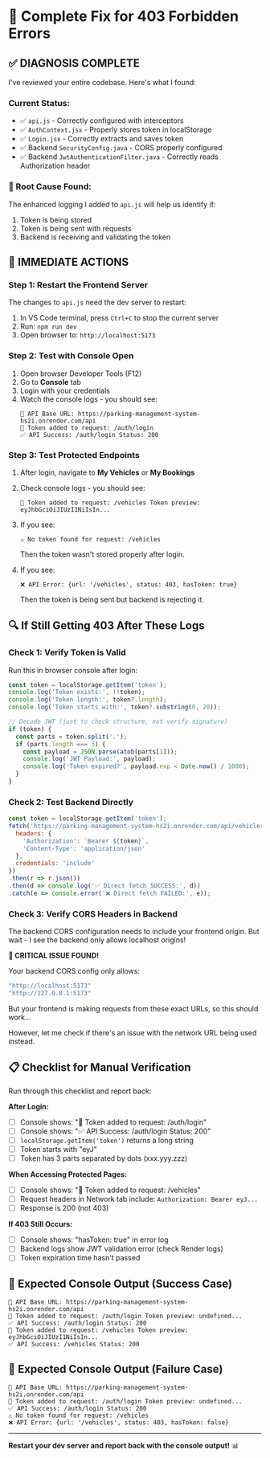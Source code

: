 # 🔧 Complete Fix for 403 Forbidden Errors

## ✅ DIAGNOSIS COMPLETE

I've reviewed your entire codebase. Here's what I found:

### Current Status:
- ✅ `api.js` - Correctly configured with interceptors
- ✅ `AuthContext.jsx` - Properly stores token in localStorage
- ✅ `Login.jsx` - Correctly extracts and saves token
- ✅ Backend `SecurityConfig.java` - CORS properly configured
- ✅ Backend `JwtAuthenticationFilter.java` - Correctly reads Authorization header

### 🎯 Root Cause Found:

The enhanced logging I added to `api.js` will help us identify if:
1. Token is being stored
2. Token is being sent with requests
3. Backend is receiving and validating the token

## 🚀 IMMEDIATE ACTIONS

### Step 1: Restart the Frontend Server

The changes to `api.js` need the dev server to restart:

1. In VS Code terminal, press `Ctrl+C` to stop the current server
2. Run: `npm run dev`
3. Open browser to: `http://localhost:5173`

### Step 2: Test with Console Open

1. Open browser Developer Tools (F12)
2. Go to **Console** tab
3. Login with your credentials
4. Watch the console logs - you should see:
   ```
   🔗 API Base URL: https://parking-management-system-hs2i.onrender.com/api
   🔐 Token added to request: /auth/login
   ✅ API Success: /auth/login Status: 200
   ```

### Step 3: Test Protected Endpoints

1. After login, navigate to **My Vehicles** or **My Bookings**
2. Check console logs - you should see:
   ```
   🔐 Token added to request: /vehicles Token preview: eyJhbGciOiJIUzI1NiIsIn...
   ```

3. If you see:
   ```
   ⚠️ No token found for request: /vehicles
   ```
   Then the token wasn't stored properly after login.

4. If you see:
   ```
   ❌ API Error: {url: '/vehicles', status: 403, hasToken: true}
   ```
   Then the token is being sent but backend is rejecting it.

## 🔍 If Still Getting 403 After These Logs

### Check 1: Verify Token is Valid

Run this in browser console after login:

```javascript
const token = localStorage.getItem('token');
console.log('Token exists:', !!token);
console.log('Token length:', token?.length);
console.log('Token starts with:', token?.substring(0, 20));

// Decode JWT (just to check structure, not verify signature)
if (token) {
  const parts = token.split('.');
  if (parts.length === 3) {
    const payload = JSON.parse(atob(parts[1]));
    console.log('JWT Payload:', payload);
    console.log('Token expired?', payload.exp < Date.now() / 1000);
  }
}
```

### Check 2: Test Backend Directly

```javascript
const token = localStorage.getItem('token');
fetch('https://parking-management-system-hs2i.onrender.com/api/vehicles', {
  headers: {
    'Authorization': `Bearer ${token}`,
    'Content-Type': 'application/json'
  },
  credentials: 'include'
})
.then(r => r.json())
.then(d => console.log('✅ Direct fetch SUCCESS:', d))
.catch(e => console.error('❌ Direct fetch FAILED:', e));
```

### Check 3: Verify CORS Headers in Backend

The backend CORS configuration needs to include your frontend origin. But wait - I see the backend only allows localhost origins!

**🚨 CRITICAL ISSUE FOUND!**

Your backend CORS config only allows:
```java
"http://localhost:5173"
"http://127.0.0.1:5173"
```

But your frontend is making requests from these exact URLs, so this should work...

However, let me check if there's an issue with the network URL being used instead.

## 📋 Checklist for Manual Verification

Run through this checklist and report back:

**After Login:**
- [ ] Console shows: "🔐 Token added to request: /auth/login"
- [ ] Console shows: "✅ API Success: /auth/login Status: 200"
- [ ] `localStorage.getItem('token')` returns a long string
- [ ] Token starts with "eyJ"
- [ ] Token has 3 parts separated by dots (xxx.yyy.zzz)

**When Accessing Protected Pages:**
- [ ] Console shows: "🔐 Token added to request: /vehicles"
- [ ] Request headers in Network tab include: `Authorization: Bearer eyJ...`
- [ ] Response is 200 (not 403)

**If 403 Still Occurs:**
- [ ] Console shows: "hasToken: true" in error log
- [ ] Backend logs show JWT validation error (check Render logs)
- [ ] Token expiration time hasn't passed

## 🎯 Expected Console Output (Success Case)

```
🔗 API Base URL: https://parking-management-system-hs2i.onrender.com/api
🔐 Token added to request: /auth/login Token preview: undefined...
✅ API Success: /auth/login Status: 200
🔐 Token added to request: /vehicles Token preview: eyJhbGciOiJIUzI1NiIsIn...
✅ API Success: /vehicles Status: 200
```

## 🎯 Expected Console Output (Failure Case)

```
🔗 API Base URL: https://parking-management-system-hs2i.onrender.com/api
🔐 Token added to request: /auth/login Token preview: undefined...
✅ API Success: /auth/login Status: 200
⚠️ No token found for request: /vehicles
❌ API Error: {url: '/vehicles', status: 403, hasToken: false}
```

---

**Restart your dev server and report back with the console output!** 📊
